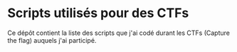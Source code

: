 # Scripts utilisés pour des CTFs
Ce dépôt contient la liste des scripts que j'ai codé durant les CTFs (Capture the flag) auquels j'ai participé.
